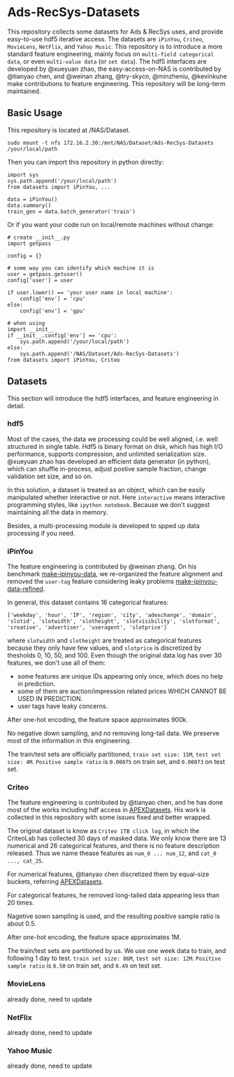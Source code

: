 # Ads-RecSys-Datasets
This repository collects some datasets for Ads &amp; RecSys uses, and provide easy-to-use hdf5 iterative access.
The datasets are `iPinYou`, `Criteo`, `MovieLens`, `NetFlix`, and `Yahoo Music`.
This repository is to introduce a more standard feature engineering, mainly focus on `multi-field categorical data`, or even `multi-value data` (or `set data`).
The hdf5 interfaces are developed by @xueyuan zhao, the easy-access-on-NAS is contributed by @tianyao chen, and @weinan zhang, @try-skycn, @minzheniu, @kevinkune make contributions to feature engineering.
This repository will be long-term maintained.

## Basic Usage
This repository is located at /NAS/Dataset.
  
    sudo mount -t nfs 172.16.2.30:/mnt/NAS/Dataset/Ads-RecSys-Datasets /your/local/path

Then you can import this repository in python directly:

    import sys
    sys.path.append('/your/local/path')
    from datasets import iPinYou, ...
    
    data = iPinYou()
    data.summary()
    train_gen = data.batch_generator('train')
    
Or if you want your code run on local/remote machines without change:
    
    # create __init__.py
    import getpass

    config = {}
    
    # some way you can identify which machine it is
    user = getpass.getuser()
    config['user'] = user
    
    if user.lower() == 'your user name in local machine':
        config['env'] = 'cpu'
    else:
        config['env'] = 'gpu'
        
    # when using
    import __init__
    if __init__.config['env'] == 'cpu':
        sys.path.append('/your/local/path')
    else:
        sys.path.append('/NAS/Dataset/Ads-RecSys-Datasets')
    from datasets import iPinYou, Criteo
  
## Datasets
This section will introduce the hdf5 interfaces, and feature engineering in detail.

### hdf5
Most of the cases, the data we processing could be well aligned, i.e. well structured in single table.
Hdf5 is binary format on disk, which has high I/O performance, supports compression, and unlimited serialization size.
@xueyuan zhao has developed an efficient data generator (in python), which can shuffle in-process, adjust postive sample fraction, change validation set size, and so on.

In this solution, a dataset is treated as an object, which can be easily manipulated whether interactive or not. Here `interactive` means interactive programming styles, like `ipython notebook`. Because we don't suggest maintaining all the data in memory.

Besides, a multi-processing module is developed to spped up data processing if you need.

### iPinYou
The feature engineering is contributed by @weinan zhang. 
On his benchmark [make-ipinyou-data](https://github.com/wnzhang/make-ipinyou-data),
we re-organized the feature alignment and removed the `user-tag` feature considering leaky problems [make-ipinyou-data-refined](https://github.com/Atomu2014/make-ipinyou-data).

In general, this dataset contains 16 categorical features:

    ['weekday', 'hour', 'IP', 'region', 'city', 'adexchange', 'domain',
    'slotid', 'slotwidth', 'slotheight', 'slotvisibility', 'slotformat',
    'creative', 'advertiser', 'useragent', 'slotprice']
    
where `slotwidth` and `slotheight` are treated as categorical features because they only have few values,
and `slotprice` is discretized by thesholds 0, 10, 50, and 100. 
Even though the original data log has over 30 features, we don't use all of them:

- some features are unique IDs appearing only once, which does no help in prediction.
- some of them are auction/impression related prices WHICH CANNOT BE USED IN PREDICTION.
- user tags have leaky concerns.

After one-hot encoding, the feature space approximates 900k.

No negative down sampling, and no removing long-tail data. We preserve most of the information in this engineering.

The train/test sets are officially partitioned, `train set size: 15M`, `test set size: 4M`.
`Positive sample ratio` is `0.00075` on train set, and `0.00073` on test set.

### Criteo
The feature engineering is contributed by @tianyao chen, and he has done most of the works including hdf access in [APEXDatasets](https://github.com/try-skycn/APEXDatasets). 
His work is collected in this repository with some issues fixed and better wrapped.

The original dataset is know as `Criteo 1TB click log`, in which the CriteoLab has collected 30 days of masked data.
We only know there are 13 numerical and 26 categorical features, and there is no feature description released.
Thus we name thease features as `num_0 ... num_12`, and `cat_0 ..., cat_25`.

For numerical features, @tianyao chen discretized them by equal-size buckets, referring [APEXDatasets](https://github.com/try-skycn/APEXDatasets). 

For categorical features, he removed long-tailed data appearing less than 20 times.

Nagetive sown sampling is used, and the resulting positive sample ratio is about 0.5.

After one-hot encoding, the feature space approximates 1M.

The train/test sets are partitioned by us. We use one week data to train, and following 1 day to test.
`train set size: 86M`, `test set size: 12M`.
`Positive sample ratio` is `0.50` on train set, and `0.49` on test set.

### MovieLens

already done, need to update

### NetFlix

already done, need to update

### Yahoo Music

already done, need to update
